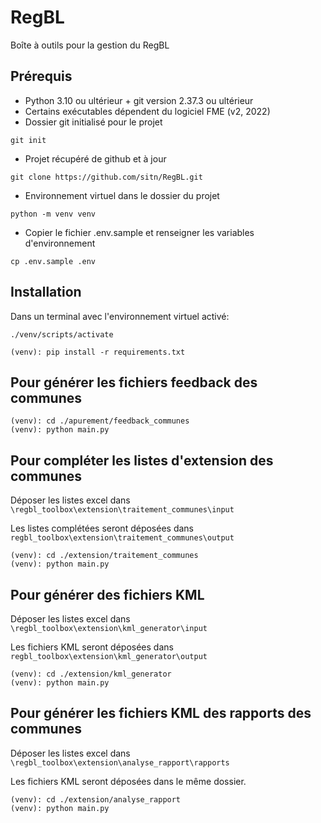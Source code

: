 # RegBL
Boîte à outils pour la gestion du RegBL

## Prérequis
* Python 3.10 ou ultérieur + git version 2.37.3 ou ultérieur
* Certains exécutables dépendent du logiciel FME (v2, 2022)
* Dossier git initialisé pour le projet
```
git init
```
* Projet récupéré de github et à jour
```
git clone https://github.com/sitn/RegBL.git
```
* Environnement virtuel dans le dossier du projet
```
python -m venv venv
```
* Copier le fichier .env.sample et renseigner les variables d'environnement
```
cp .env.sample .env
```


## Installation
Dans un terminal avec l'environnement virtuel activé:
```
./venv/scripts/activate

(venv): pip install -r requirements.txt
```

## Pour générer les fichiers feedback des communes
```
(venv): cd ./apurement/feedback_communes
(venv): python main.py
```

## Pour compléter les listes d'extension des communes
Déposer les listes excel dans `\regbl_toolbox\extension\traitement_communes\input`

Les listes complétées seront déposées dans `regbl_toolbox\extension\traitement_communes\output`
```
(venv): cd ./extension/traitement_communes
(venv): python main.py
```

## Pour générer des fichiers KML
Déposer les listes excel dans `\regbl_toolbox\extension\kml_generator\input`

Les fichiers KML seront déposées dans `regbl_toolbox\extension\kml_generator\output`
```
(venv): cd ./extension/kml_generator
(venv): python main.py
```
## Pour générer les fichiers KML des rapports des communes
Déposer les listes excel dans `\regbl_toolbox\extension\analyse_rapport\rapports`

Les fichiers KML seront déposées dans le même dossier.
```
(venv): cd ./extension/analyse_rapport
(venv): python main.py
```